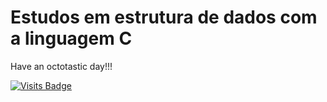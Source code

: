 # Estudos em estrutura de dados com a linguagem C



Have an octotastic day!!!

[![Visits Badge](https://badges.pufler.dev/visits/pardorafaela/salvaFaturaDrive)](https://badges.pufler.dev)
